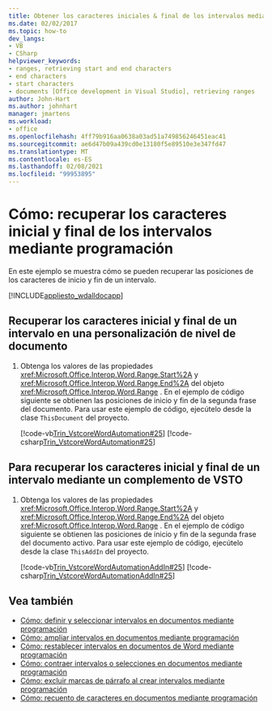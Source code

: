 ```yaml
---
title: Obtener los caracteres iniciales & final de los intervalos mediante programación
ms.date: 02/02/2017
ms.topic: how-to
dev_langs:
- VB
- CSharp
helpviewer_keywords:
- ranges, retrieving start and end characters
- end characters
- start characters
- documents [Office development in Visual Studio], retrieving ranges
author: John-Hart
ms.author: johnhart
manager: jmartens
ms.workload:
- office
ms.openlocfilehash: 4ff79b916aa0638a03ad51a749856246451eac41
ms.sourcegitcommit: ae6d47b09a439cd0e13180f5e89510e3e347fd47
ms.translationtype: MT
ms.contentlocale: es-ES
ms.lasthandoff: 02/08/2021
ms.locfileid: "99953895"
---
```

# <a name="how-to-programmatically-retrieve-start-and-end-characters-in-ranges"></a>Cómo: recuperar los caracteres inicial y final de los intervalos mediante programación
  En este ejemplo se muestra cómo se pueden recuperar las posiciones de los caracteres de inicio y fin de un intervalo.

 [!INCLUDE[appliesto_wdalldocapp](../vsto/includes/appliesto-wdalldocapp-md.md)]

## <a name="to-retrieve-start-and-end-characters-of-a-range-in-a-document-level-customization"></a>Recuperar los caracteres inicial y final de un intervalo en una personalización de nivel de documento

1. Obtenga los valores de las propiedades <xref:Microsoft.Office.Interop.Word.Range.Start%2A> y <xref:Microsoft.Office.Interop.Word.Range.End%2A> del objeto <xref:Microsoft.Office.Interop.Word.Range> . En el ejemplo de código siguiente se obtienen las posiciones de inicio y fin de la segunda frase del documento. Para usar este ejemplo de código, ejecútelo desde la clase `ThisDocument` del proyecto.

     [!code-vb[Trin_VstcoreWordAutomation#25](../vsto/codesnippet/VisualBasic/Trin_VstcoreWordAutomationVB/ThisDocument.vb#25)]
     [!code-csharp[Trin_VstcoreWordAutomation#25](../vsto/codesnippet/CSharp/Trin_VstcoreWordAutomationCS/ThisDocument.cs#25)]

## <a name="to-retrieve-start-and-end-characters-of-a-range-by-using-a-vsto-add-in"></a>Para recuperar los caracteres inicial y final de un intervalo mediante un complemento de VSTO

1. Obtenga los valores de las propiedades <xref:Microsoft.Office.Interop.Word.Range.Start%2A> y <xref:Microsoft.Office.Interop.Word.Range.End%2A> del objeto <xref:Microsoft.Office.Interop.Word.Range> . En el ejemplo de código siguiente se obtienen las posiciones de inicio y fin de la segunda frase del documento activo. Para usar este ejemplo de código, ejecútelo desde la clase `ThisAddIn` del proyecto.

     [!code-vb[Trin_VstcoreWordAutomationAddIn#25](../vsto/codesnippet/VisualBasic/Trin_VstcoreWordAutomationAddIn/ThisAddIn.vb#25)]
     [!code-csharp[Trin_VstcoreWordAutomationAddIn#25](../vsto/codesnippet/CSharp/Trin_VstcoreWordAutomationAddIn/ThisAddIn.cs#25)]

## <a name="see-also"></a>Vea también
- [Cómo: definir y seleccionar intervalos en documentos mediante programación](../vsto/how-to-programmatically-define-and-select-ranges-in-documents.md)
- [Cómo: ampliar intervalos en documentos mediante programación](../vsto/how-to-programmatically-extend-ranges-in-documents.md)
- [Cómo: restablecer intervalos en documentos de Word mediante programación](../vsto/how-to-programmatically-reset-ranges-in-word-documents.md)
- [Cómo: contraer intervalos o selecciones en documentos mediante programación](../vsto/how-to-programmatically-collapse-ranges-or-selections-in-documents.md)
- [Cómo: excluir marcas de párrafo al crear intervalos mediante programación](../vsto/how-to-programmatically-exclude-paragraph-marks-when-creating-ranges.md)
- [Cómo: recuento de caracteres en documentos mediante programación](../vsto/how-to-programmatically-count-characters-in-documents.md)
